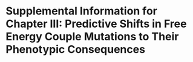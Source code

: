 #  Supplemental Information for Chapter III: Predictive Shifts in Free Energy Couple Mutations to Their Phenotypic Consequences

